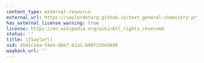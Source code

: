 ```yaml
---
content_type: external-resource
external_url: https://saylordotorg.github.io/text_general-chemistry-principles-patterns-and-applications-v1.0/s15-06-critical-temperature-and-press.html
has_external_license_warning: true
license: https://en.wikipedia.org/wiki/All_rights_reserved
status: ''
title: \[Saylor\]
uid: a541c1ea-f4e4-4be7-b1a1-60bf255e58d8
wayback_url: ''
---
```

